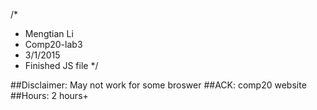 /*
 * Mengtian Li
 * Comp20-lab3
 * 3/1/2015
 * Finished JS file
 */

 ##Disclaimer: May not work for some broswer
 ##ACK: comp20 website
 ##Hours: 2 hours+


